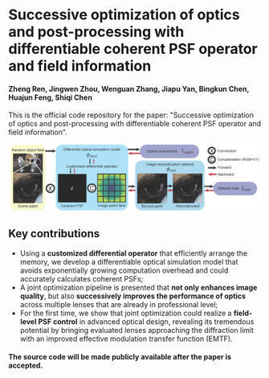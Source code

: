 # Successive optimization of optics and post-processing with differentiable coherent PSF operator and field information

#### Zheng Ren, Jingwen Zhou, Wenguan Zhang, Jiapu Yan, Bingkun Chen, Huajun Feng, Shiqi Chen

This is the official code repository for the paper: "Successive optimization of optics and post-processing with differentiable coherent PSF operator and field information".

<div style="text-align:center;">
    <img src="joint overview.jpg"/>
</div>

## Key contributions 
- Using a **customized differential operator** that efficiently arrange the memory, we develop a differentiable optical simulation model that avoids exponentially growing computation overhead and could accurately calculates coherent PSFs;
- A joint optimization pipeline is presented that **not only enhances image quality**, but also **successively improves the performance of optics** across multiple lenses that are already in professional level;
- For the first time, we show that joint optimization could realize a **field-level PSF control** in advanced optical design, revealing its tremendous potential by bringing evaluated lenses approaching the diffraction limit with an improved effective modulation transfer function (EMTF).

#### The source code will be made publicly available after the paper is accepted.
